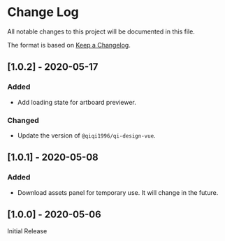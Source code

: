 # Change Log
All notable changes to this project will be documented in this file.

The format is based on [Keep a Changelog](https://keepachangelog.com/en/1.0.0/).

<!-- ## [Unreleased] -->

## [1.0.2] - 2020-05-17

### Added

- Add loading state for artboard previewer.

### Changed

- Update the version of `@qiqi1996/qi-design-vue`.

## [1.0.1] - 2020-05-08

### Added

- Download assets panel for temporary use. It will change in the future.


## [1.0.0] - 2020-05-06

Initial Release
